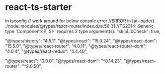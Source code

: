 # react-ts-starter

in tsconfig
// work around for below console error
//ERROR in [at-loader] ./node_modules/@types/react-router/index.d.ts:56:31 
//TS2314: Generic type 'Component<P, S>' requires 2 type argument(s).
"skipLibCheck": true, 


"@types/history": "4.5.1",
"@types/react": "15.0.24",
"@types/react-dom": "15.5.0",
"@types/react-router": "4.0.11",
"@types/react-router-dom": "4.0.4",
"@types/react-redux": "4.4.40",



"@types/react": "0.0.0",
"@types/react-dom": "^0.14.23",
"@types/react-router": "^2.0.50",